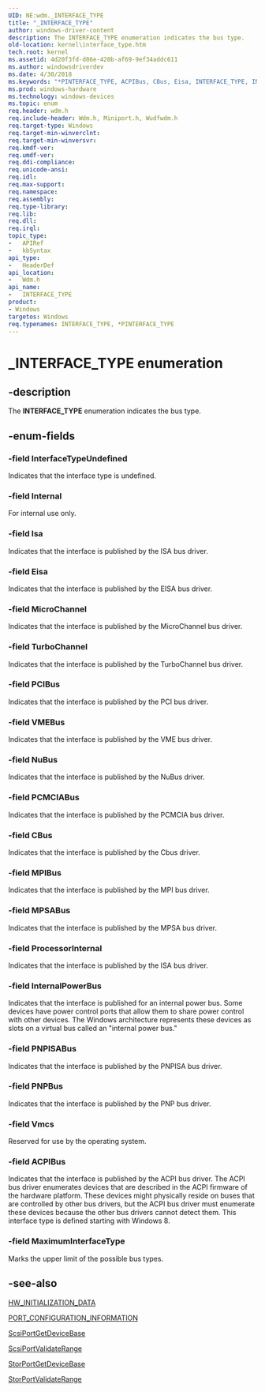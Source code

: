 ```yaml
---
UID: NE:wdm._INTERFACE_TYPE
title: "_INTERFACE_TYPE"
author: windows-driver-content
description: The INTERFACE_TYPE enumeration indicates the bus type.
old-location: kernel\interface_type.htm
tech.root: kernel
ms.assetid: 4d20f3fd-d06e-420b-af69-9ef34addc611
ms.author: windowsdriverdev
ms.date: 4/30/2018
ms.keywords: "*PINTERFACE_TYPE, ACPIBus, CBus, Eisa, INTERFACE_TYPE, INTERFACE_TYPE enumeration [Kernel-Mode Driver Architecture], InterfaceTypeUndefined, Internal, InternalPowerBus, Isa, MPIBus, MPSABus, MaximumInterfaceType, MicroChannel, NuBus, PCIBus, PCMCIABus, PINTERFACE_TYPE, PINTERFACE_TYPE enumeration pointer [Kernel-Mode Driver Architecture], PNPBus, PNPISABus, ProcessorInternal, TurboChannel, VMEBus, Vmcs, _INTERFACE_TYPE, kernel.interface_type, sysenum_a73e08e6-79ef-4a5b-82b1-cfd4bc4269f8.xml, wdm/ACPIBus, wdm/CBus, wdm/Eisa, wdm/INTERFACE_TYPE, wdm/InterfaceTypeUndefined, wdm/Internal, wdm/InternalPowerBus, wdm/Isa, wdm/MPIBus, wdm/MPSABus, wdm/MaximumInterfaceType, wdm/MicroChannel, wdm/NuBus, wdm/PCIBus, wdm/PCMCIABus, wdm/PINTERFACE_TYPE, wdm/PNPBus, wdm/PNPISABus, wdm/ProcessorInternal, wdm/TurboChannel, wdm/VMEBus, wdm/Vmcs"
ms.prod: windows-hardware
ms.technology: windows-devices
ms.topic: enum
req.header: wdm.h
req.include-header: Wdm.h, Miniport.h, Wudfwdm.h
req.target-type: Windows
req.target-min-winverclnt: 
req.target-min-winversvr: 
req.kmdf-ver: 
req.umdf-ver: 
req.ddi-compliance: 
req.unicode-ansi: 
req.idl: 
req.max-support: 
req.namespace: 
req.assembly: 
req.type-library: 
req.lib: 
req.dll: 
req.irql: 
topic_type:
-	APIRef
-	kbSyntax
api_type:
-	HeaderDef
api_location:
-	Wdm.h
api_name:
-	INTERFACE_TYPE
product:
- Windows
targetos: Windows
req.typenames: INTERFACE_TYPE, *PINTERFACE_TYPE
---
```


# _INTERFACE_TYPE enumeration


## -description


The <b>INTERFACE_TYPE</b> enumeration indicates the bus type. 


## -enum-fields




### -field InterfaceTypeUndefined

Indicates that the interface type is undefined. 


### -field Internal

For internal use only. 


### -field Isa

Indicates that the interface is published by the ISA bus driver. 


### -field Eisa

Indicates that the interface is published by the EISA bus driver. 


### -field MicroChannel

Indicates that the interface is published by the MicroChannel bus driver.


### -field TurboChannel

Indicates that the interface is published by the TurboChannel bus driver.


### -field PCIBus

Indicates that the interface is published by the PCI bus driver.


### -field VMEBus

Indicates that the interface is published by the VME bus driver.


### -field NuBus

Indicates that the interface is published by the NuBus driver.


### -field PCMCIABus

Indicates that the interface is published by the PCMCIA bus driver.


### -field CBus

Indicates that the interface is published by the Cbus driver.


### -field MPIBus

Indicates that the interface is published by the MPI bus driver.


### -field MPSABus

Indicates that the interface is published by the MPSA bus driver.


### -field ProcessorInternal

Indicates that the interface is published by the ISA bus driver.


### -field InternalPowerBus

Indicates that the interface is published for an internal power bus. Some devices have power control ports that allow them to share power control with other devices. The Windows architecture represents these devices as slots on a virtual bus called an "internal power bus." 


### -field PNPISABus

Indicates that the interface is published by the PNPISA bus driver.


### -field PNPBus

Indicates that the interface is published by the PNP bus driver.


### -field Vmcs

Reserved for use by the operating system.


### -field ACPIBus

Indicates that the interface is published by the ACPI bus driver. The ACPI bus driver enumerates devices that are described in the ACPI firmware of the hardware platform. These devices might physically reside on buses that are controlled by other bus drivers, but the ACPI bus driver must enumerate these devices because the other bus drivers cannot detect them. This interface type is defined starting with Windows 8.


### -field MaximumInterfaceType

Marks the upper limit of the possible bus types.


## -see-also




<a href="https://msdn.microsoft.com/library/windows/hardware/ff559682">HW_INITIALIZATION_DATA</a>



<a href="https://msdn.microsoft.com/library/windows/hardware/ff567785">PORT_CONFIGURATION_INFORMATION</a>



<a href="https://msdn.microsoft.com/library/windows/hardware/ff564629">ScsiPortGetDeviceBase</a>



<a href="https://msdn.microsoft.com/library/windows/hardware/ff564761">ScsiPortValidateRange</a>



<a href="https://msdn.microsoft.com/library/windows/hardware/ff567080">StorPortGetDeviceBase</a>



<a href="https://msdn.microsoft.com/library/windows/hardware/ff567513">StorPortValidateRange</a>
 

 

